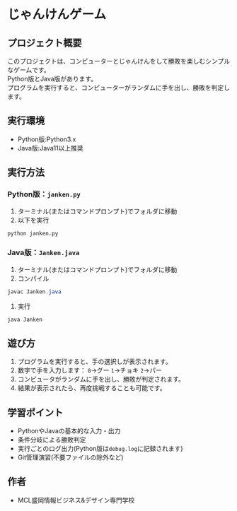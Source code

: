 # じゃんけんゲーム
## プロジェクト概要
このプロジェクトは、コンピューターとじゃんけんをして勝敗を楽しむシンプルなゲームです。  
Python版とJava版があります。  
プログラムを実行すると、コンピューターがランダムに手を出し、勝敗を判定します。  
## 実行環境
- Python版:Python3.x  
- Java版:Java11以上推奨
## 実行方法
### Python版：`janken.py`
1. ターミナル(またはコマンドプロンプト)でフォルダに移動
1. 以下を実行  
```python
python janken.py
```
### Java版：`Janken.java`
1. ターミナル(またはコマンドプロンプト)でフォルダに移動
1. コンパイル  
```java
javac Janken.java
```
1. 実行  
```java
java Janken
```
## 遊び方
1. プログラムを実行すると、手の選択しが表示されます。
1. 数字で手を入力します：
    `0`→グー
    `1`→チョキ
    `2`→パー
1. コンピュータがランダムに手を出し、勝敗が判定されます。
1. 結果が表示されたら、再度挑戦することも可能です。
## 学習ポイント
- PythonやJavaの基本的な入力・出力
- 条件分岐による勝敗判定
- 実行ごとのログ出力(Python版は`debug.log`に記録されます)
- Git管理演習(不要ファイルの除外など)
## 作者
- MCL盛岡情報ビジネス&デザイン専門学校